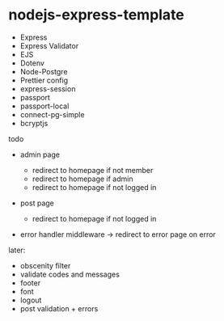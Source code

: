 # nodejs-express-template

-   Express
-   Express Validator
-   EJS
-   Dotenv
-   Node-Postgre
-   Prettier config
-   express-session
-   passport
-   passport-local
-   connect-pg-simple
-   bcryptjs

todo
- admin page
    - redirect to homepage if not member
    - redirect to homepage if admin
    - redirect to homepage if not logged in
- post page
    - redirect to homepage if not logged in


- error handler middleware -> redirect to error page on error

later:
- obscenity filter
- validate codes and messages
- footer
- font
- logout
- post validation + errors
